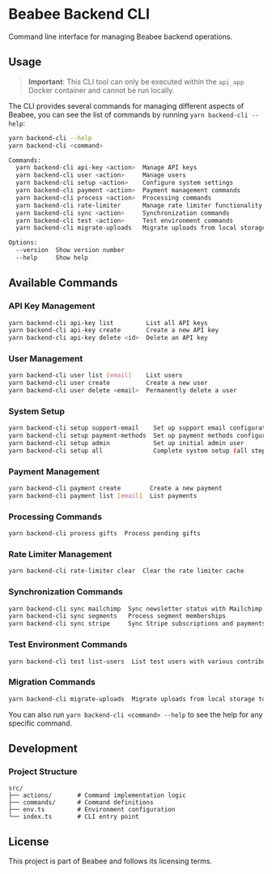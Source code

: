 # Beabee Backend CLI

Command line interface for managing Beabee backend operations.

## Usage

> **Important**: This CLI tool can only be executed within the `api_app` Docker container and cannot be run locally.

The CLI provides several commands for managing different aspects of Beabee, you can see the list of commands by running `yarn backend-cli --help`:

```bash
yarn backend-cli --help
yarn backend-cli <command>

Commands:
  yarn backend-cli api-key <action>  Manage API keys
  yarn backend-cli user <action>     Manage users
  yarn backend-cli setup <action>    Configure system settings
  yarn backend-cli payment <action>  Payment management commands
  yarn backend-cli process <action>  Processing commands
  yarn backend-cli rate-limiter      Manage rate limiter functionality
  yarn backend-cli sync <action>     Synchronization commands
  yarn backend-cli test <action>     Test environment commands
  yarn backend-cli migrate-uploads   Migrate uploads from local storage to MinIO

Options:
  --version  Show version number                                       [boolean]
  --help     Show help                                                 [boolean]
```

## Available Commands

### API Key Management

```bash
yarn backend-cli api-key list         List all API keys
yarn backend-cli api-key create       Create a new API key
yarn backend-cli api-key delete <id>  Delete an API key
```

### User Management

```bash
yarn backend-cli user list [email]    List users
yarn backend-cli user create          Create a new user
yarn backend-cli user delete <email>  Permanently delete a user
```

### System Setup

```bash
yarn backend-cli setup support-email    Set up support email configuration
yarn backend-cli setup payment-methods  Set up payment methods configuration
yarn backend-cli setup admin            Set up initial admin user
yarn backend-cli setup all              Complete system setup (all steps in sequence)
```

### Payment Management

```bash
yarn backend-cli payment create        Create a new payment
yarn backend-cli payment list [email]  List payments
```

### Processing Commands

```bash
yarn backend-cli process gifts  Process pending gifts
```

### Rate Limiter Management

```bash
yarn backend-cli rate-limiter clear  Clear the rate limiter cache
```

### Synchronization Commands

```bash
yarn backend-cli sync mailchimp  Sync newsletter status with Mailchimp
yarn backend-cli sync segments   Process segment memberships
yarn backend-cli sync stripe     Sync Stripe subscriptions and payments
```

### Test Environment Commands

```bash
yarn backend-cli test list-users  List test users with various contribution scenarios
```

### Migration Commands

```bash
yarn backend-cli migrate-uploads  Migrate uploads from local storage to MinIO using ImageService and DocumentService
```

You can also run `yarn backend-cli <command> --help` to see the help for any specific command.

## Development

### Project Structure

```
src/
├── actions/       # Command implementation logic
├── commands/      # Command definitions
├── env.ts         # Environment configuration
└── index.ts       # CLI entry point
```

## License

This project is part of Beabee and follows its licensing terms.

